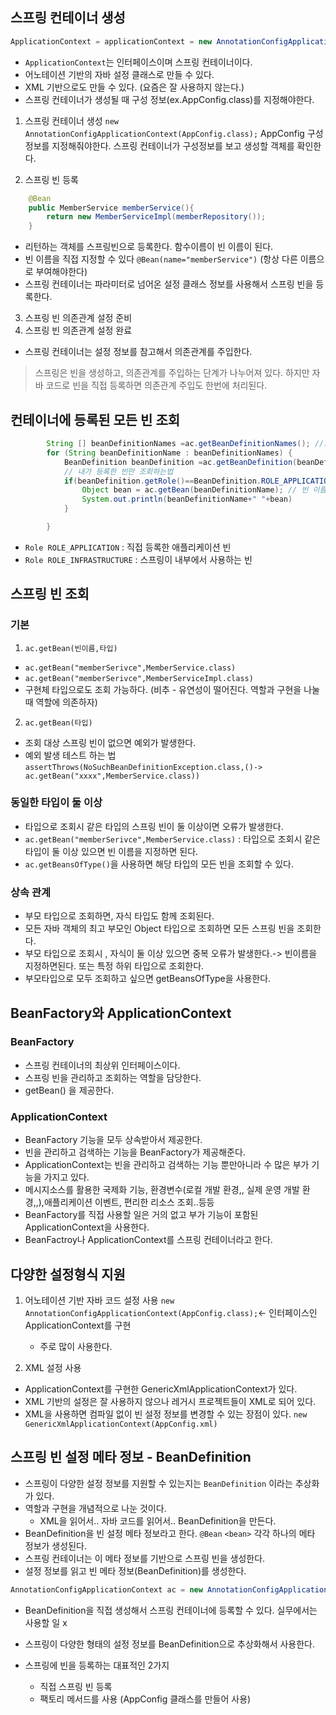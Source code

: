 ## 스프링 컨테이너 생성

```java
ApplicationContext = applicationContext = new AnnotationConfigApplicationContext(AppConfig.class);
```

- `ApplicationContext`는 인터페이스이며 스프링 컨테이너이다.
- 어노테이션 기반의 자바 설정 클래스로 만들 수 있다.
- XML 기반으로도 만들 수 있다. (요즘은 잘 사용하지 않는다.)
- 스프링 컨테이너가 생성될 때 구성 정보(ex.AppConfig.class)를 지정해야한다.

1. 스프링 컨테이너 생성
   `new AnnotationConfigApplicationContext(AppConfig.class);`
   AppConfig 구성정보를 지정해줘야한다.
   스프링 컨테이너가 구성정보를 보고 생성할 객체를 확인한다.

2. 스프링 빈 등록

```java
    @Bean
    public MemberService memberService(){
        return new MemberServiceImpl(memberRepository());
    }
```

- 리턴하는 객체를 스프링빈으로 등록한다. 함수이름이 빈 이름이 된다.
- 빈 이름을 직접 지정할 수 있다 `@Bean(name="memberService")` (항상 다른 이름으로 부여해야한다)
- 스프링 컨테이너는 파라미터로 넘어온 설정 클래스 정보를 사용해서 스프링 빈을 등록한다.

3. 스프링 빈 의존관계 설정 준비
4. 스프링 빈 의존관계 설정 완료

- 스프링 컨테이너는 설정 정보를 참고해서 의존관계를 주입한다.

> 스프링은 빈을 생성하고, 의존관계를 주입하는 단계가 나누어져 있다. 하지만 자바 코드로 빈을 직접 등록하면 의존관계 주입도 한번에 처리된다.

## 컨테이너에 등록된 모든 빈 조회

```java
        String [] beanDefinitionNames =ac.getBeanDefinitionNames(); //스프링에 등록한 모든 빈 정보를 출력할 수 있다.
        for (String beanDefinitionName : beanDefinitionNames) {
            BeanDefinition beanDefinition =ac.getBeanDefinition(beanDefinitionName);
            // 내가 등록한 빈만 조회하는법
            if(beanDefinition.getRole()==BeanDefinition.ROLE_APPLICATION){
                Object bean = ac.getBean(beanDefinitionName); // 빈 이름으로 빈 객체를 조회한다.
                System.out.println(beanDefinitionName+" "+bean)
            }

        }
```

- `Role ROLE_APPLICATION` : 직접 등록한 애플리케이션 빈
- `Role ROLE_INFRASTRUCTURE` : 스프링이 내부에서 사용하는 빈

## 스프링 빈 조회

### 기본

1. `ac.getBean(빈이름,타입)`

- `ac.getBean("memberSerivce",MemberService.class)`
- `ac.getBean("memberSerivce",MemberServiceImpl.class)`
- 구현체 타입으로도 조회 가능하다. (비추 - 유연성이 떨어진다. 역할과 구현을 나눌 때 역할에 의존하자)

2. `ac.getBean(타입)`

- 조회 대상 스프링 빈이 없으면 예외가 발생한다.
- 예외 발생 테스트 하는 법
  `assertThrows(NoSuchBeanDefinitionException.class,()-> ac.getBean("xxxx",MemberService.class))`

### 동일한 타입이 둘 이상

- 타입으로 조회시 같은 타입의 스프링 빈이 둘 이상이면 오류가 발생한다.
- `ac.getBean("memberSerivce",MemberService.class)` : 타입으로 조회시 같은 타입이 둘 이상 있으면 빈 이름을 지정하면 된다.
- `ac.getBeansOfType()`을 사용하면 해당 타입의 모든 빈을 조회할 수 있다.

### 상속 관계

- 부모 타입으로 조회하면, 자식 타입도 함께 조회된다.
- 모든 자바 객체의 최고 부모인 Object 타입으로 조회하면 모든 스프링 빈을 조회한다.
- 부모 타입으로 조회시 , 자식이 둘 이상 있으면 중복 오류가 발생한다.-> 빈이름을 지정하면된다. 또는 특정 하위 타입으로 조회한다.
- 부모타입으로 모두 조회하고 싶으면 getBeansOfType을 사용한다.

## BeanFactory와 ApplicationContext

### BeanFactory

- 스프링 컨테이너의 최상위 인터페이스이다.
- 스프링 빈을 관리하고 조회하는 역할을 담당한다.
- getBean() 을 제공한다.

### ApplicationContext

- BeanFactory 기능을 모두 상속받아서 제공한다.
- 빈을 관리하고 검색하는 기능을 BeanFactory가 제공해준다.
- ApplicationContext는 빈을 관리하고 검색하는 기능 뿐만아니라 수 많은 부가 기능을 가지고 있다.
- 메시지소스를 활용한 국제화 기능, 환경변수(로컬 개발 환경,, 실제 운영 개발 환경,,),애플리케이션 이벤트, 편리한 리소스 조회..등등
- BeanFactory를 직접 사용할 일은 거의 없고 부가 기능이 포함된 ApplicationContext을 사용한다.
- BeanFactroy나 ApplicationContext를 스프링 컨테이너라고 한다.

## 다양한 설정형식 지원

1. 어노테이션 기반 자바 코드 설정 사용
   `new AnnotationConfigApplicationContext(AppConfig.class);`<- 인터페이스인 ApplicationContext를 구현

   - 주로 많이 사용한다.

2. XML 설정 사용

- ApplicationContext를 구현한 GenericXmlApplicationContext가 있다.
- XML 기반의 설정은 잘 사용하지 않으나 레거시 프로젝트들이 XML로 되어 있다.
- XML을 사용하면 컴파일 없이 빈 설정 정보를 변경할 수 있는 장점이 있다.
  `new GenericXmlApplicationContext(AppConfig.xml)`

## 스프링 빈 설정 메타 정보 - BeanDefinition

- 스프링이 다양한 설정 정보를 지원할 수 있는지는 `BeanDefinition` 이라는 추상화가 있다.
- 역할과 구현을 개념적으로 나눈 것이다.
  - XML을 읽어서.. 자바 코드를 읽어서.. BeanDefinition을 만든다.
- BeanDefinition을 빈 설정 메타 정보라고 한다.
  `@Bean` `<bean>` 각각 하나의 메타 정보가 생성된다.
- 스프링 컨테이너는 이 메타 정보를 기반으로 스프링 빈을 생성한다.
- 설정 정보를 읽고 빈 메타 정보(BeanDefinition)를 생성한다.

```java
AnnotationConfigApplicationContext ac = new AnnotationConfigApplicationContext(AppConfig.class)
```

- BeanDefinition을 직접 생성해서 스프링 컨테이너에 등록할 수 있다. 실무에서는 사용할 일 x
- 스프링이 다양한 형태의 설정 정보를 BeanDefinition으로 추상화해서 사용한다.

- 스프링에 빈을 등록하는 대표적인 2가지
  - 직접 스프링 빈 등록
  - 팩토리 메서드를 사용 (AppConfig 클래스를 만들어 사용)
